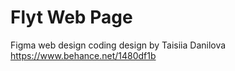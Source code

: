 # Flyt Web Page
 Figma web design coding design by Taisiia Danilova
 https://www.behance.net/1480df1b
